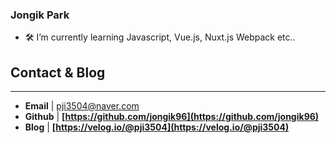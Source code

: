 ### Jongik Park

<!--
**jongik96/jongik96** is a ✨ _special_ ✨ repository because its `README.md` (this file) appears on your GitHub profile.

Here are some ideas to get you started:

- 🔭 I’m currently working on ...

- 👯 I’m looking to collaborate on ...
- 🤔 I’m looking for help with ...
- 💬 Ask me about ...
- 📫 How to reach me: ...
- 😄 Pronouns: ...
- ⚡ Fun fact: ...
-->

- 🛠 I’m currently learning Javascript, Vue.js, Nuxt.js Webpack etc..



## **Contact & Blog**
---

- **Email** | pji3504@naver.com
- **Github** | **[https://github.com/jongik96](https://github.com/jongik96)**
- **Blog** | **[https://velog.io/@pji3504](https://velog.io/@pji3504)**
